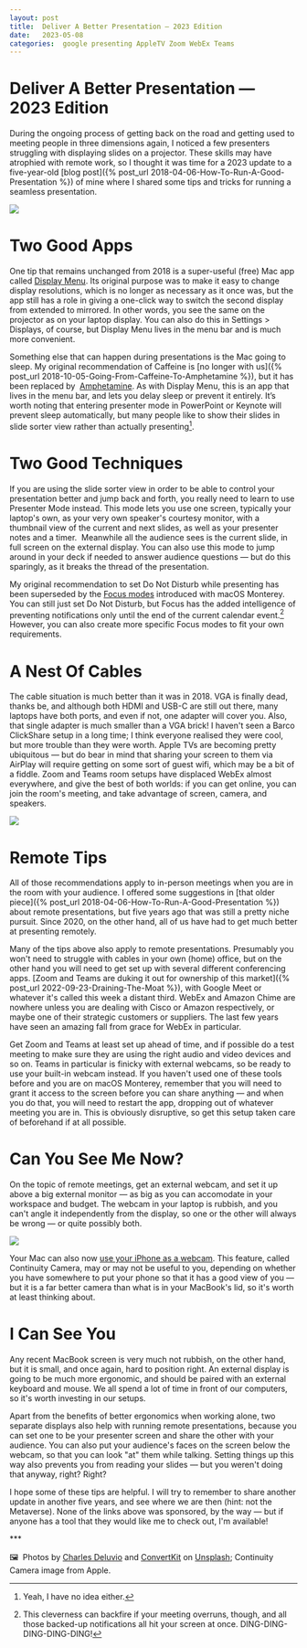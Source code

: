 ```yaml
---
layout: post
title:  Deliver A Better Presentation — 2023 Edition 
date:   2023-05-08 
categories:  google presenting AppleTV Zoom WebEx Teams 
---
```


# Deliver A Better Presentation — 2023 Edition


During the ongoing process of getting back on the road and getting used to meeting people in three dimensions again, I noticed a few presenters struggling with displaying slides on a projector. These skills may have atrophied with remote work, so I thought it was time for a 2023 update to a five-year-old [blog post]({% post_url 2018-04-06-How-To-Run-A-Good-Presentation %}) of mine where I shared some tips and tricks for running a seamless presentation.

![](/images/091758.jpeg)

# Two Good Apps

One tip that remains unchanged from 2018 is a super-useful (free) Mac app called [Display Menu](https://apps.apple.com/app/display-menu/id549083868). Its original purpose was to make it easy to change display resolutions, which is no longer as necessary as it once was, but the app still has a role in giving a one-click way to switch the second display from extended to mirrored. In other words, you see the same on the projector as on your laptop display. You can also do this in Settings > Displays, of course, but Display Menu lives in the menu bar and is much more convenient.

Something else that can happen during presentations is the Mac going to sleep. My original recommendation of Caffeine is [no longer with us]({% post_url 2018-10-05-Going-From-Caffeine-To-Amphetamine %}), but it has been replaced by  [Amphetamine](https://apps.apple.com/app/amphetamine/id937984704). As with Display Menu, this is an app that lives in the menu bar, and lets you delay sleep or prevent it entirely. It’s worth noting that entering presenter mode in PowerPoint or Keynote will prevent sleep automatically, but many people like to show their slides in slide sorter view rather than actually presenting[^1].

# Two Good Techniques

If you are using the slide sorter view in order to be able to control your presentation better and jump back and forth, you really need to learn to use Presenter Mode instead. This mode lets you use one screen, typically your laptop's own, as your very own speaker's courtesy monitor, with a thumbnail view of the current and next slides, as well as your presenter notes and a timer.  Meanwhile all the audience sees is the current slide, in full screen on the external display. You can also use this mode to jump around in your deck if needed to answer audience questions — but do this sparingly, as it breaks the thread of the presentation.

My original recommendation to set Do Not Disturb while presenting has been superseded by the [Focus modes](https://support.apple.com/guide/mac-help/set-up-a-focus-to-stay-on-task-mchl613dc43f/mac) introduced with macOS Monterey. You can still just set Do Not Disturb, but Focus has the added intelligence of preventing notifications only until the end of the current calendar event.[^2] However, you can also create more specific Focus modes to fit your own requirements.

# A Nest Of Cables

The cable situation is much better than it was in 2018. VGA is finally dead, thanks be, and although both HDMI and USB-C are still out there, many laptops have both ports, and even if not, one adapter will cover you. Also, that single adapter is much smaller than a VGA brick! I haven't seen a Barco ClickShare setup in a long time; I think everyone realised they were cool, but more trouble than they were worth. Apple TVs are becoming pretty ubiquitous — but do bear in mind that sharing your screen to them via AirPlay will require getting on some sort of guest wifi, which may be a bit of a fiddle. Zoom and Teams room setups have displaced WebEx almost everywhere, and give the best of both worlds: if you can get online, you can join the room's meeting, and take advantage of screen, camera, and speakers.

![](/images/204918.jpeg)

# Remote Tips
All of those recommendations apply to in-person meetings when you are in the room with your audience. I offered some suggestions in [that older piece]({% post_url 2018-04-06-How-To-Run-A-Good-Presentation %}) about remote presentations, but five years ago that was still a pretty niche pursuit. Since 2020, on the other hand, all of us have had to get much better at presenting remotely.

Many of the tips above also apply to remote presentations. Presumably you won't need to struggle with cables in your own (home) office, but on the other hand you will need to get set up with several different conferencing apps. [Zoom and Teams are duking it out for ownership of this market]({% post_url 2022-09-23-Draining-The-Moat %}), with Google Meet or whatever it's called this week a distant third. WebEx and Amazon Chime are nowhere unless you are dealing with Cisco or Amazon respectively, or maybe one of their strategic customers or suppliers. The last few years have seen an amazing fall from grace for WebEx in particular.

Get Zoom and Teams at least set up ahead of time, and if possible do a test meeting to make sure they are using the right audio and video devices and so on. Teams in particular is finicky with external webcams, so be ready to use your built-in webcam instead. If you haven't used one of these tools before and you are on macOS Monterey, remember that you will need to grant it access to the screen before you can share anything — and when you do that, you will need to restart the app, dropping out of whatever meeting you are in. This is obviously disruptive, so get this setup taken care of beforehand if at all possible.

# Can You See Me Now?
On the topic of remote meetings, get an external webcam, and set it up above a big external monitor — as big as you can accomodate in your workspace and budget. The webcam in your laptop is rubbish, and you can't angle it independently from the display, so one or the other will always be wrong — or quite possibly both.

![](/images/091716.jpeg)

Your Mac can also now [use your iPhone as a webcam](https://support.apple.com/en-us/HT213244). This feature, called Continuity Camera, may or may not be useful to you, depending on whether you have somewhere to put your phone so that it has a good view of you — but it is a far better camera than what is in your MacBook's lid, so it's worth at least thinking about.

# I Can See You

Any recent MacBook screen is very much not rubbish, on the other hand, but it is small, and once again, hard to position right. An external display is going to be much more ergonomic, and should be paired with an external keyboard and mouse. We all spend a lot of time in front of our computers, so it's worth investing in our setups.

Apart from the benefits of better ergonomics when working alone, two separate displays also help with running remote presentations, because you can set one to be your presenter screen and share the other with your audience. You can also put your audience's faces on the screen below the webcam, so that you can look "at" them while talking. Setting things up this way also prevents you from reading your slides — but you weren't doing that anyway, right? Right?

I hope some of these tips are helpful. I will try to remember to share another update in another five years, and see where we are then (hint: not the Metaverse). None of the links above was sponsored, by the way — but if anyone has a tool that they would like me to check out, I'm available!

***  

🖼️  Photos by [Charles Deluvio](https://unsplash.com/@charlesdeluvio) and [ConvertKit](https://unsplash.com/@convertkit) on [Unsplash](https://www.unsplash.com); Continuity Camera image from Apple.

[^1]: Yeah, I have no idea either.
[^2]: This cleverness can backfire if your meeting overruns, though, and all those backed-up notifications all hit your screen at once. DING-DING-DING-DING-DING!

